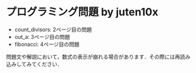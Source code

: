 # プログラミング問題 by juten10x
* count_divisors: 2ページ目の問題
* out_a: 3ページ目の問題
* fibonacci: 4ページ目の問題

問題文や解説において，数式の表示が崩れる場合があります．その際には再読み込みしてみてください．
